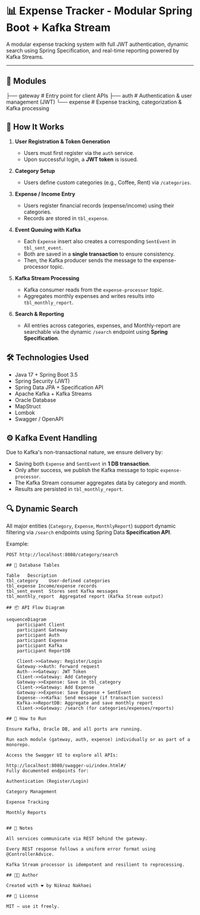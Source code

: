 
# 📊 Expense Tracker - Modular Spring Boot + Kafka Stream

A modular expense tracking system with full JWT authentication, dynamic search using Spring Specification, and real-time reporting powered by Kafka Streams.

---

## 🧱 Modules

├── gateway # Entry point for client APIs
├── auth # Authentication & user management (JWT)
└── expense # Expense tracking, categorization & Kafka processing

## 🚀 How It Works

1. **User Registration & Token Generation**
   - Users must first register via the `auth` service.
   - Upon successful login, a **JWT token** is issued.

2. **Category Setup**
   - Users define custom categories (e.g., Coffee, Rent) via `/categories`.

3. **Expense / Income Entry**
   - Users register financial records (expense/income) using their categories.
   - Records are stored in `tbl_expense`.

4. **Event Queuing with Kafka**
   - Each `Expense` insert also creates a corresponding `SentEvent` in `tbl_sent_event`.
   - Both are saved in a **single transaction** to ensure consistency.
   - Then, the Kafka producer sends the message to the expense-processor topic.

5. **Kafka Stream Processing**
   - Kafka consumer reads from the `expense-processor` topic.
   - Aggregates monthly expenses and writes results into `tbl_monthly_report`.

6. **Search & Reporting**
   - All entries across categories, expenses, and Monthly-report are searchable via the dynamic `/search` endpoint using **Spring Specification**.

## 🛠️ Technologies Used

- Java 17 + Spring Boot 3.5
- Spring Security (JWT)
- Spring Data JPA + Specification API
- Apache Kafka + Kafka Streams
- Oracle Database
- MapStruct
- Lombok
- Swagger / OpenAPI

## ⚙️ Kafka Event Handling

Due to Kafka's non-transactional nature, we ensure delivery by:

- Saving both `Expense` and `SentEvent` in **1 DB transaction**.
- Only after success, we publish the Kafka message to topic `expense-processor`.
- The Kafka Stream consumer aggregates data by category and month.
- Results are persisted in `tbl_monthly_report`.

## 🔍 Dynamic Search

All major entities (`Category`, `Expense`, `MonthlyReport`) support dynamic filtering via `/search` endpoints using Spring Data **Specification API**.

Example:

```http
POST http://localhost:8080/category/search

## 📂 Database Tables

Table	Description
tbl_category	User-defined categories
tbl_expense	Income/expense records
tbl_sent_event	Stores sent Kafka messages
tbl_monthly_report	Aggregated report (Kafka Stream output)

## 📦 API Flow Diagram

sequenceDiagram
    participant Client
    participant Gateway
    participant Auth
    participant Expense
    participant Kafka
    participant ReportDB

    Client->>Gateway: Register/Login
    Gateway->>Auth: Forward request
    Auth-->>Gateway: JWT Token
    Client->>Gateway: Add Category
    Gateway->>Expense: Save in tbl_category
    Client->>Gateway: Add Expense
    Gateway->>Expense: Save Expense + SentEvent
    Expense-->>Kafka: Send message (if transaction success)
    Kafka->>ReportDB: Aggregate and save monthly report
    Client->>Gateway: /search (for categories/expenses/reports)

## 🧪 How to Run

Ensure Kafka, Oracle DB, and all ports are running.

Run each module (gateway, auth, expense) individually or as part of a monorepo.

Access the Swagger UI to explore all APIs:

http://localhost:8080/swagger-ui/index.html#/
Fully documented endpoints for:

Authentication (Register/Login)

Category Management

Expense Tracking

Monthly Reports


## 📌 Notes

All services communicate via REST behind the gateway.

Every REST response follows a uniform error format using @ControllerAdvice.

Kafka Stream processor is idempotent and resilient to reprocessing.

## 👨‍💻 Author

Created with ❤️ by Niknaz Nakhaei

## 📄 License

MIT – use it freely.

